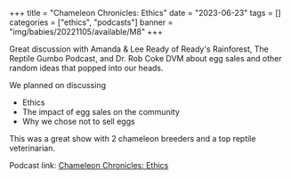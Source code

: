 +++
title = "Chameleon Chronicles: Ethics"
date = "2023-06-23" 
tags = []
categories = ["ethics", "podcasts"]
banner = "img/babies/20221105/available/M8"
+++

Great discussion with Amanda & Lee Ready of Ready's Rainforest, The Reptile Gumbo Podcast, and Dr. Rob Coke DVM about egg sales and other random ideas that popped into our heads.

We planned on discussing 

- Ethics
- The impact of egg sales on the community
- Why we chose not to sell eggs 

This was a great show with 2 chameleon breeders and a top reptile veterinarian. 

Podcast link: [Chameleon Chronicles: Ethics](https://www.facebook.com/362875950404942/videos/931642231247354)

